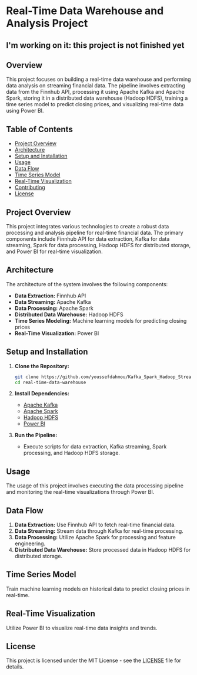 # Real-Time Data Warehouse and Analysis Project
## I'm working on it: this project is not finished yet
## Overview

This project focuses on building a real-time data warehouse and performing data analysis on streaming financial data. The pipeline involves extracting data from the Finnhub API, processing it using Apache Kafka and Apache Spark, storing it in a distributed data warehouse (Hadoop HDFS), training a time series model to predict closing prices, and visualizing real-time data using Power BI.

## Table of Contents

- [Project Overview](#project-overview)
- [Architecture](#architecture)
- [Setup and Installation](#setup-and-installation)
- [Usage](#usage)
- [Data Flow](#data-flow)
- [Time Series Model](#time-series-model)
- [Real-Time Visualization](#real-time-visualization)
- [Contributing](#contributing)
- [License](#license)

## Project Overview

This project integrates various technologies to create a robust data processing and analysis pipeline for real-time financial data. The primary components include Finnhub API for data extraction, Kafka for data streaming, Spark for data processing, Hadoop HDFS for distributed storage, and Power BI for real-time visualization.

## Architecture

The architecture of the system involves the following components:

- **Data Extraction:** Finnhub API
- **Data Streaming:** Apache Kafka
- **Data Processing:** Apache Spark
- **Distributed Data Warehouse:** Hadoop HDFS
- **Time Series Modeling:** Machine learning models for predicting closing prices
- **Real-Time Visualization:** Power BI

## Setup and Installation

1. **Clone the Repository:**
    ```bash
    git clone https://github.com/youssefdahmou/Kafka_Spark_Hadoop_Stream_data-analysis.git
    cd real-time-data-warehouse
    ```

2. **Install Dependencies:**
   - [Apache Kafka](https://kafka.apache.org/)
   - [Apache Spark](https://spark.apache.org/)
   - [Hadoop HDFS](https://hadoop.apache.org/)
   - [Power BI](https://powerbi.microsoft.com/)


3. **Run the Pipeline:**
   - Execute scripts for data extraction, Kafka streaming, Spark processing, and Hadoop HDFS storage.

## Usage

The usage of this project involves executing the data processing pipeline and monitoring the real-time visualizations through Power BI.

## Data Flow

1. **Data Extraction:** Use Finnhub API to fetch real-time financial data.
2. **Data Streaming:** Stream data through Kafka for real-time processing.
3. **Data Processing:** Utilize Apache Spark for processing and feature engineering.
4. **Distributed Data Warehouse:** Store processed data in Hadoop HDFS for distributed storage.

## Time Series Model

Train machine learning models on historical data to predict closing prices in real-time.

## Real-Time Visualization

Utilize Power BI to visualize real-time data insights and trends.


## License

This project is licensed under the MIT License - see the [LICENSE](LICENSE) file for details.

